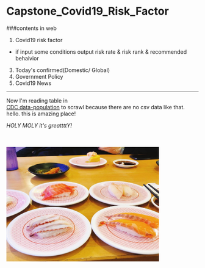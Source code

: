 Capstone_Covid19_Risk_Factor
================
###contents in web
1. Covid19 risk factor
 - if input some conditions   output risk rate & risk rank & recommended behaivior 
3. Today's confirmed(Domestic/ Global)
2. Government Policy
4. Covid19 News

***
Now I'm reading table in   
[CDC data-population](https://www.cdc.gov/nchs/nvss/vsrr/covid_weekly/) to scrawl   because there are no csv data like that.
<br/>hello. this is amazing place!

*HOLY MOLY it's greattttY!*

</br></br>
<img src = ".\susi.jpg" width="400px" height="300px"></img>
